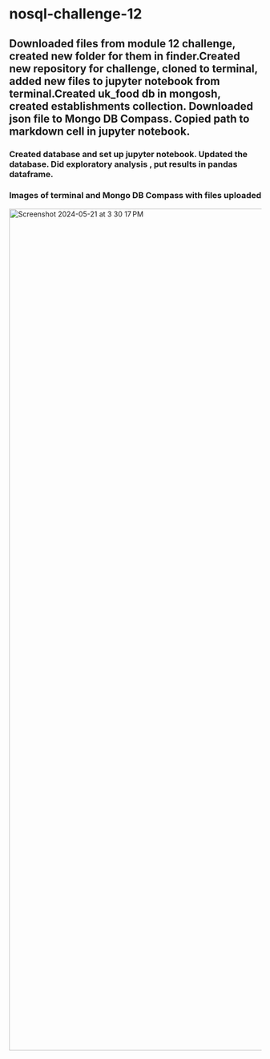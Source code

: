 # nosql-challenge-12

## Downloaded files from module 12 challenge, created new folder for them in finder.Created new repository for challenge, cloned to terminal, added new files to jupyter notebook from terminal.Created uk_food db in mongosh, created establishments collection. Downloaded json file to Mongo DB Compass. Copied path to markdown cell in jupyter notebook.

### Created database and set up jupyter notebook. Updated the database. Did exploratory analysis , put results in pandas dataframe.



### Images of terminal and Mongo DB Compass with files uploaded 

<img width="1680" alt="Screenshot 2024-05-21 at 3 30 17 PM" src="https://github.com/Key5Caughey/nosql-challenge-12/assets/161055826/c41cd8ea-7b84-4cfd-811d-cf06865fb9ce">
